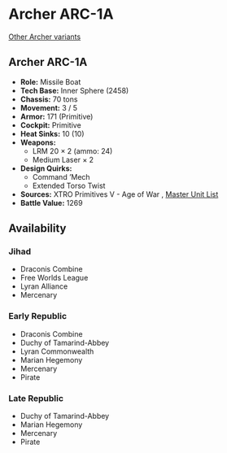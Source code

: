 # Archer ARC-1A 

[Other Archer variants](../archer.md) 

## Archer ARC-1A 

- **Role:** Missile Boat 
- **Tech Base:** Inner Sphere (2458) 
- **Chassis:** 70 tons 
- **Movement:** 3 / 5 
- **Armor:** 171 (Primitive) 
- **Cockpit:** Primitive 
- **Heat Sinks:** 10 (10) 
- **Weapons:** 
  - LRM 20 × 2 (ammo: 24) 
  - Medium Laser × 2 
- **Design Quirks:** 
  - Command ’Mech 
  - Extended Torso Twist 
- **Sources:** XTRO Primitives V - Age of War , [Master Unit List](http://masterunitlist.info/Unit/Details/3721/archer-arc-1a) 
- **Battle Value:** 1269 

## Availability 

### Jihad 

- Draconis Combine 
- Free Worlds League 
- Lyran Alliance 
- Mercenary 

### Early Republic 

- Draconis Combine 
- Duchy of Tamarind-Abbey 
- Lyran Commonwealth 
- Marian Hegemony 
- Mercenary 
- Pirate 

### Late Republic 

- Duchy of Tamarind-Abbey 
- Marian Hegemony 
- Mercenary 
- Pirate 

